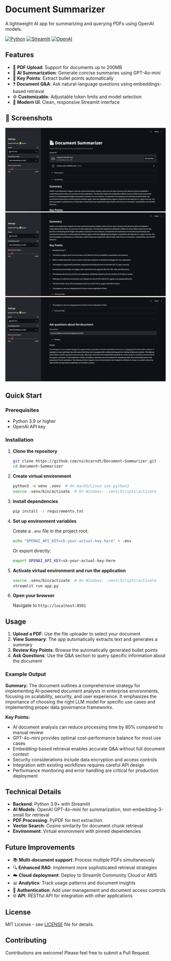 # Document Summarizer

A lightweight AI app for summarizing and querying PDFs using OpenAI models.

[![Python](https://img.shields.io/badge/Python-3.9+-blue.svg)](https://python.org)
[![Streamlit](https://img.shields.io/badge/Streamlit-1.38+-red.svg)](https://streamlit.io)
[![OpenAI](https://img.shields.io/badge/OpenAI-API-green.svg)](https://openai.com)

## Features

- 📄 **PDF Upload**: Support for documents up to 200MB
- 🤖 **AI Summarization**: Generate concise summaries using GPT-4o-mini
- 📝 **Key Points**: Extract bullet points automatically
- ❓ **Document Q&A**: Ask natural-language questions using embeddings-based retrieval
- ⚙️ **Customizable**: Adjustable token limits and model selection
- 🎨 **Modern UI**: Clean, responsive Streamlit interface

## 📸 Screenshots  

![Upload + Summarize](./screenshots/screenshot1.png)  
![Key Points](./screenshots/screenshot2.png)  
![Document Q&A](./screenshots/screenshot3.png)

## Quick Start

### Prerequisites

- Python 3.9 or higher
- OpenAI API key

### Installation

1. **Clone the repository**
   ```bash
   git clone https://github.com/nickcarndt/Document-Summarizer.git
   cd Document-Summarizer
   ```

2. **Create virtual environment**
   ```bash
   python3 -m venv .venv  # On macOS/Linux use python3
   source .venv/bin/activate  # On Windows: .venv\Scripts\activate
   ```

3. **Install dependencies**
   ```bash
   pip install -r requirements.txt
   ```

4. **Set up environment variables**
   
   Create a `.env` file in the project root:
   ```bash
   echo "OPENAI_API_KEY=sk-your-actual-key-here" > .env
   ```
   
   Or export directly:
   ```bash
   export OPENAI_API_KEY=sk-your-actual-key-here
   ```

5. **Activate virtual environment and run the application**
   ```bash
   source .venv/bin/activate  # On Windows: .venv\Scripts\activate
   streamlit run app.py
   ```

6. **Open your browser**
   
   Navigate to `http://localhost:8501`

## Usage

1. **Upload a PDF**: Use the file uploader to select your document
2. **View Summary**: The app automatically extracts text and generates a summary
3. **Review Key Points**: Browse the automatically generated bullet points
4. **Ask Questions**: Use the Q&A section to query specific information about the document

### Example Output

**Summary:**
The document outlines a comprehensive strategy for implementing AI-powered document analysis in enterprise environments, focusing on scalability, security, and user experience. It emphasizes the importance of choosing the right LLM model for specific use cases and implementing proper data governance frameworks.

**Key Points:**
- AI document analysis can reduce processing time by 80% compared to manual review
- GPT-4o-mini provides optimal cost-performance balance for most use cases
- Embedding-based retrieval enables accurate Q&A without full document context
- Security considerations include data encryption and access controls
- Integration with existing workflows requires careful API design
- Performance monitoring and error handling are critical for production deployment

## Technical Details

- **Backend**: Python 3.9+ with Streamlit
- **AI Models**: OpenAI GPT-4o-mini for summarization, text-embedding-3-small for retrieval
- **PDF Processing**: PyPDF for text extraction
- **Vector Search**: Cosine similarity for document chunk retrieval
- **Environment**: Virtual environment with pinned dependencies

## Future Improvements

- 📚 **Multi-document support**: Process multiple PDFs simultaneously
- 🔍 **Enhanced RAG**: Implement more sophisticated retrieval strategies
- ☁️ **Cloud deployment**: Deploy to Streamlit Community Cloud or AWS
- 📊 **Analytics**: Track usage patterns and document insights
- 🔐 **Authentication**: Add user management and document access controls
- 🌐 **API**: RESTful API for integration with other applications

## License

MIT License - see [LICENSE](LICENSE) file for details.

## Contributing

Contributions are welcome! Please feel free to submit a Pull Request.
